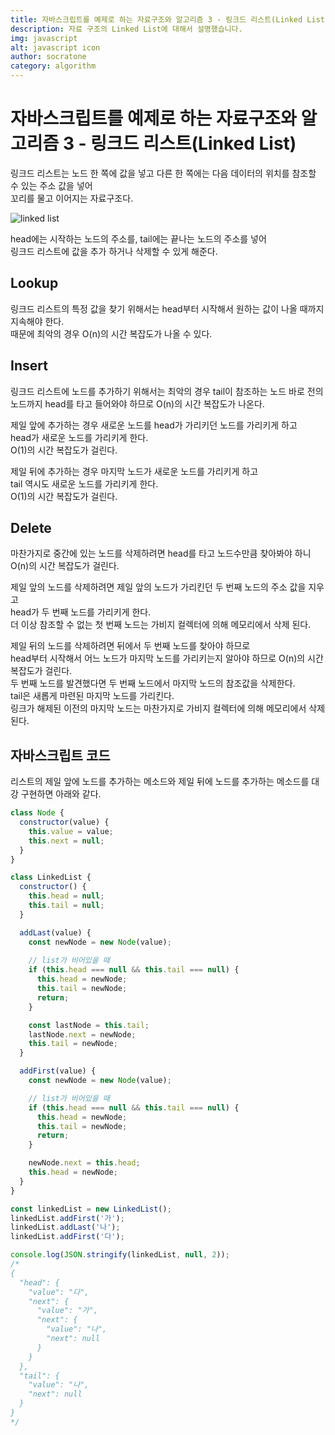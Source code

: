 ```yaml
---
title: 자바스크립트를 예제로 하는 자료구조와 알고리즘 3 - 링크드 리스트(Linked List)
description: 자료 구조의 Linked List에 대해서 설명했습니다.
img: javascript
alt: javascript icon
author: socratone
category: algorithm
---
```


# 자바스크립트를 예제로 하는 자료구조와 알고리즘 3 - 링크드 리스트(Linked List)

링크드 리스트는 노드 한 쪽에 값을 넣고 다른 한 쪽에는 다음 데이터의 위치를 참조할 수 있는 주소 값을 넣어  
꼬리를 물고 이어지는 자료구조다.

<img src="https://blog.kakaocdn.net/dn/V91we/btqYwhidgqi/3Y898Tbsn3qjNbbgOHLBO1/img.png" alt="linked list" style="max-width: 500px;">

head에는 시작하는 노드의 주소를, tail에는 끝나는 노드의 주소를 넣어  
링크드 리스트에 값을 추가 하거나 삭제할 수 있게 해준다.

## Lookup

링크드 리스트의 특정 값을 찾기 위해서는 head부터 시작해서 원하는 값이 나올 때까지 지속해야 한다.  
때문에 최악의 경우 O(n)의 시간 복잡도가 나올 수 있다.

## Insert

링크드 리스트에 노드를 추가하기 위해서는 최악의 경우 tail이 참조하는 노드 바로 전의 노드까지 head를 타고 들어와야 하므로 O(n)의 시간 복잡도가 나온다.

제일 앞에 추가하는 경우 새로운 노드를 head가 가리키던 노드를 가리키게 하고  
head가 새로운 노드를 가리키게 한다.  
O(1)의 시간 복잡도가 걸린다.

제일 뒤에 추가하는 경우 마지막 노드가 새로운 노드를 가리키게 하고  
tail 역시도 새로운 노드를 가리키게 한다.  
O(1)의 시간 복잡도가 걸린다.

## Delete

마찬가지로 중간에 있는 노드를 삭제하려면 head를 타고 노드수만큼 찾아봐야 하니  
O(n)의 시간 복잡도가 걸린다.

제일 앞의 노드를 삭제하려면 제일 앞의 노드가 가리킨던 두 번째 노드의 주소 값을 지우고  
head가 두 번째 노드를 가리키게 한다.  
더 이상 참조할 수 없는 첫 번째 노드는 가비지 컬렉터에 의해 메모리에서 삭제 된다.

제일 뒤의 노드를 삭제하려면 뒤에서 두 번째 노드를 찾아야 하므로  
head부터 시작해서 어느 노드가 마지막 노드를 가리키는지 알아야 하므로 O(n)의 시간 복잡도가 걸린다.  
두 번째 노드를 발견했다면 두 번째 노드에서 마지막 노드의 참조값을 삭제한다.  
tail은 새롭게 마련된 마지막 노드를 가리킨다.  
링크가 해제된 이전의 마지막 노드는 마찬가지로 가비지 컬렉터에 의해 메모리에서 삭제 된다.

## 자바스크립트 코드

리스트의 제일 앞에 노드를 추가하는 메소드와 제일 뒤에 노드를 추가하는 메소드를 대강 구현하면 아래와 같다.

```js
class Node {
  constructor(value) {
    this.value = value;
    this.next = null;
  }
}

class LinkedList {
  constructor() {
    this.head = null;
    this.tail = null;
  }

  addLast(value) {
    const newNode = new Node(value);
    
    // list가 비어있을 때
    if (this.head === null && this.tail === null) {
      this.head = newNode;
      this.tail = newNode;
      return;
    }

    const lastNode = this.tail;
    lastNode.next = newNode;
    this.tail = newNode;
  }

  addFirst(value) {
    const newNode = new Node(value);

    // list가 비어있을 때
    if (this.head === null && this.tail === null) {
      this.head = newNode;
      this.tail = newNode;
      return;
    }

    newNode.next = this.head;
    this.head = newNode;
  }
}

const linkedList = new LinkedList();
linkedList.addFirst('가');
linkedList.addLast('나');
linkedList.addFirst('다');

console.log(JSON.stringify(linkedList, null, 2));
/*
{
  "head": {
    "value": "다",
    "next": {
      "value": "가",
      "next": {
        "value": "나",
        "next": null
      }
    }
  },
  "tail": {
    "value": "나",
    "next": null
  }
}
*/
```